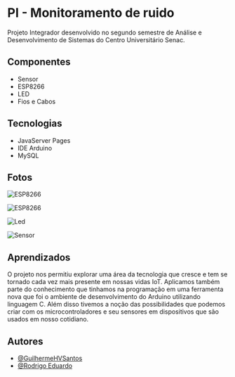 
# PI - Monitoramento de ruido

Projeto Integrador desenvolvido no segundo semestre de Análise e Desenvolvimento de Sistemas do Centro Universitário Senac.


## Componentes

- Sensor
- ESP8266
- LED
- Fios e Cabos



## Tecnologias

- JavaServer Pages
- IDE Arduino
- MySQL


## Fotos

![ESP8266](https://i.ibb.co/dcLfqY1/esp8266.jpg)

![ESP8266](https://i.ibb.co/sHGvf1L/daa3143d-90b7-4251-978b-fe5a8b5f9fa8.jpg)

![Led](https://i.ibb.co/h9PQ75V/29ca9a7e-e97b-4e88-b969-e137a3a0688f.jpg)

![Sensor](https://i.ibb.co/vZWNTGM/b5956125-331b-460c-8188-7cc34adb5923.jpg)
## Aprendizados

O projeto nos permitiu explorar uma área da tecnologia que cresce e tem se tornado cada vez mais presente em nossas vidas IoT. Aplicamos também parte do conhecimento que tinhamos na programação em uma ferramenta nova que foi o ambiente de desenvolvimento do Arduino utilizando linguagem C. Além disso tivemos a noção das possibilidades que podemos criar com os microcontroladores e seu sensores em dispositivos que são usados em nosso cotidiano.


## Autores

- [@GuilhermeHVSantos](https://github.com/GuilhermeHVSantos)
- [@Rodrigo Eduardo](https://github.com/Rodrigoeducativa)
